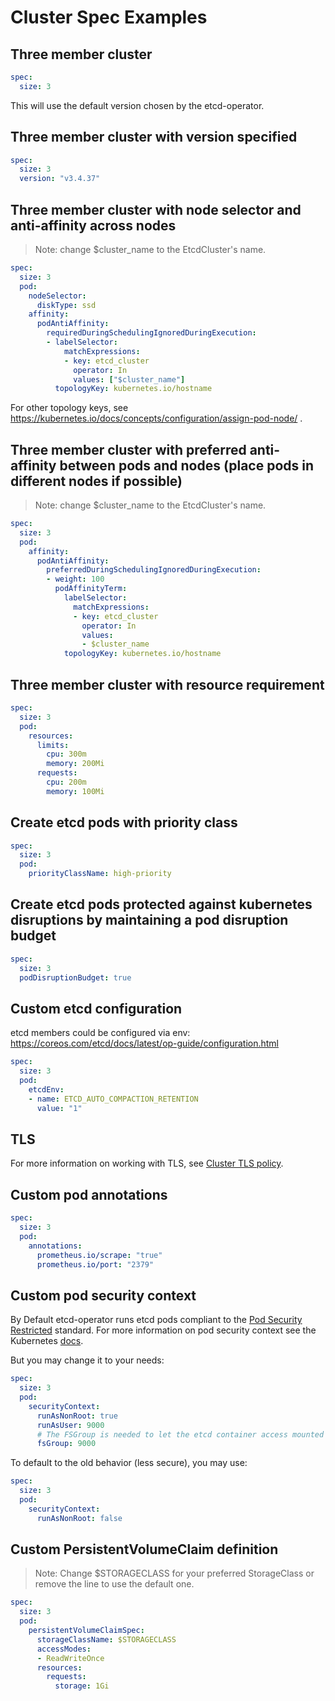 # Cluster Spec Examples

## Three member cluster

```yaml
spec:
  size: 3
```

This will use the default version chosen by the etcd-operator.

## Three member cluster with version specified

```yaml
spec:
  size: 3
  version: "v3.4.37"
```

## Three member cluster with node selector and anti-affinity across nodes

> Note: change $cluster_name to the EtcdCluster's name.

```yaml
spec:
  size: 3
  pod:
    nodeSelector:
      diskType: ssd
    affinity:
      podAntiAffinity:
        requiredDuringSchedulingIgnoredDuringExecution:
        - labelSelector:
            matchExpressions:
            - key: etcd_cluster
              operator: In
              values: ["$cluster_name"]
          topologyKey: kubernetes.io/hostname
```

For other topology keys, see https://kubernetes.io/docs/concepts/configuration/assign-pod-node/ .

## Three member cluster with preferred anti-affinity between pods and nodes (place pods in different nodes if possible)

> Note: change $cluster_name to the EtcdCluster's name.

```yaml
spec:
  size: 3
  pod:
    affinity:
      podAntiAffinity:
        preferredDuringSchedulingIgnoredDuringExecution:
        - weight: 100
          podAffinityTerm:
            labelSelector:
              matchExpressions:
              - key: etcd_cluster
                operator: In
                values:
                - $cluster_name
            topologyKey: kubernetes.io/hostname
```

## Three member cluster with resource requirement

```yaml
spec:
  size: 3
  pod:
    resources:
      limits:
        cpu: 300m
        memory: 200Mi
      requests:
        cpu: 200m
        memory: 100Mi
```

## Create etcd pods with priority class


```yaml
spec:
  size: 3
  pod:
    priorityClassName: high-priority
```

## Create etcd pods protected against kubernetes disruptions by maintaining a pod disruption budget


```yaml
spec:
  size: 3
  podDisruptionBudget: true
```


## Custom etcd configuration

etcd members could be configured via env: https://coreos.com/etcd/docs/latest/op-guide/configuration.html

```yaml
spec:
  size: 3
  pod:
    etcdEnv:
    - name: ETCD_AUTO_COMPACTION_RETENTION
      value: "1"
```

## TLS

For more information on working with TLS, see [Cluster TLS policy][cluster-tls].

## Custom pod annotations

```yaml
spec:
  size: 3
  pod:
    annotations:
      prometheus.io/scrape: "true"
      prometheus.io/port: "2379"
```

## Custom pod security context

By Default etcd-operator runs etcd pods compliant to the [Pod Security Restricted](https://kubernetes.io/docs/concepts/security/pod-security-standards/) standard.
For more information on pod security context see the Kubernetes [docs][pod-security-context].

But you may change it to your needs:
```yaml
spec:
  size: 3
  pod:
    securityContext:
      runAsNonRoot: true
      runAsUser: 9000
      # The FSGroup is needed to let the etcd container access mounted volumes
      fsGroup: 9000
```

To default to the old behavior (less secure), you may use:
```yaml
spec:
  size: 3
  pod:
    securityContext:
      runAsNonRoot: false
```



## Custom PersistentVolumeClaim definition

> Note: Change $STORAGECLASS for your preferred StorageClass or remove the line to use the default one. 

```yaml
spec:
  size: 3
  pod:
    persistentVolumeClaimSpec:
      storageClassName: $STORAGECLASS
      accessModes:
      - ReadWriteOnce
      resources:
        requests:
          storage: 1Gi
```

[cluster-tls]: cluster_tls.md
[pod-security-context]: https://kubernetes.io/docs/tasks/configure-pod-container/security-context/#set-the-security-context-for-a-pod
